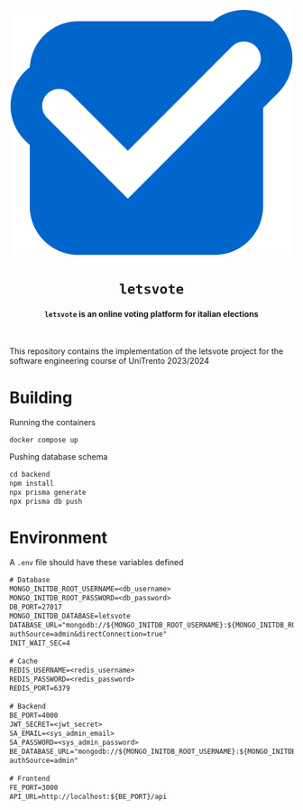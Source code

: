<div align="center">

![letsvote](./letsvote.svg)

# `letsvote`

<h4><code>letsvote</code> is an online voting platform  for italian elections</h4>

</div>

<br />

This repository contains the implementation of the letsvote project for the software engineering course of UniTrento 2023/2024

# Building

Running the containers

```
docker compose up
```

Pushing database schema

```
cd backend
npm install
npx prisma generate
npx prisma db push
```

# Environment

A `.env` file should have these variables defined

```
# Database
MONGO_INITDB_ROOT_USERNAME=<db_username>
MONGO_INITDB_ROOT_PASSWORD=<db_password>
DB_PORT=27017
MONGO_INITDB_DATABASE=letsvote
DATABASE_URL="mongodb://${MONGO_INITDB_ROOT_USERNAME}:${MONGO_INITDB_ROOT_PASSWORD}@db:${DB_PORT}/letsvote?authSource=admin&directConnection=true"
INIT_WAIT_SEC=4

# Cache
REDIS_USERNAME=<redis_username>
REDIS_PASSWORD=<redis_password>
REDIS_PORT=6379

# Backend
BE_PORT=4000
JWT_SECRET=<jwt_secret>
SA_EMAIL=<sys_admin_email>
SA_PASSWORD=<sys_admin_password>
BE_DATABASE_URL="mongodb://${MONGO_INITDB_ROOT_USERNAME}:${MONGO_INITDB_ROOT_PASSWORD}@localhost:${DB_PORT}/letsvote?authSource=admin"

# Frontend
FE_PORT=3000
API_URL=http://localhost:${BE_PORT}/api
```
